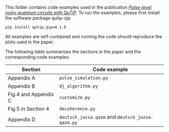 This folder contains code examples used in the publication [*Pulse-level noisy quantum circuits with QuTiP*](https://arxiv.org/abs/2105.09902). To run the examples, please first install the software package qutip-qip
```
pip install qutip_qip=0.1.0
```
All examples are self-contained and running the code should reproduce the plots used in the paper.

The following table summarizes the sections in the paper and the corresponding code examples:

| Section | Code example |
| ----------- | ----------- |
| Appendix A | `pulse_simulation.py` |
| Appendix B | `dj_algorithm.py` |
| Fig.4 and Appendix C | `customize.py` |
| Fig.5 in Section 4 | `decoherence.py` |
| Appendix D | `deutsch_jozsa.qasm` and `deutsch_jozsa-qasm.py` |
